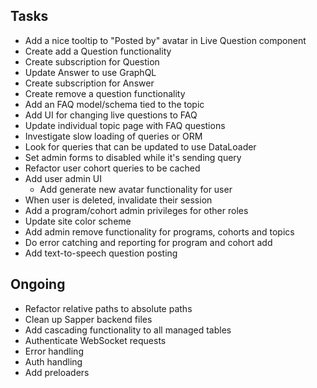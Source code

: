 ## Tasks

- Add a nice tooltip to "Posted by" avatar in Live Question component
- Create add a Question functionality
- Create subscription for Question
- Update Answer to use GraphQL
- Create subscription for Answer
- Create remove a question functionality
- Add an FAQ model/schema tied to the topic
- Add UI for changing live questions to FAQ
- Update individual topic page with FAQ questions
- Investigate slow loading of queries or ORM
- Look for queries that can be updated to use DataLoader
- Set admin forms to disabled while it's sending query
- Refactor user cohort queries to be cached
- Add user admin UI
  - Add generate new avatar functionality for user
- When user is deleted, invalidate their session
- Add a program/cohort admin privileges for other roles
- Update site color scheme
- Add admin remove functionality for programs, cohorts and topics
- Do error catching and reporting for program and cohort add
- Add text-to-speech question posting

## Ongoing

- Refactor relative paths to absolute paths
- Clean up Sapper backend files
- Add cascading functionality to all managed tables
- Authenticate WebSocket requests
- Error handling
- Auth handling
- Add preloaders 
